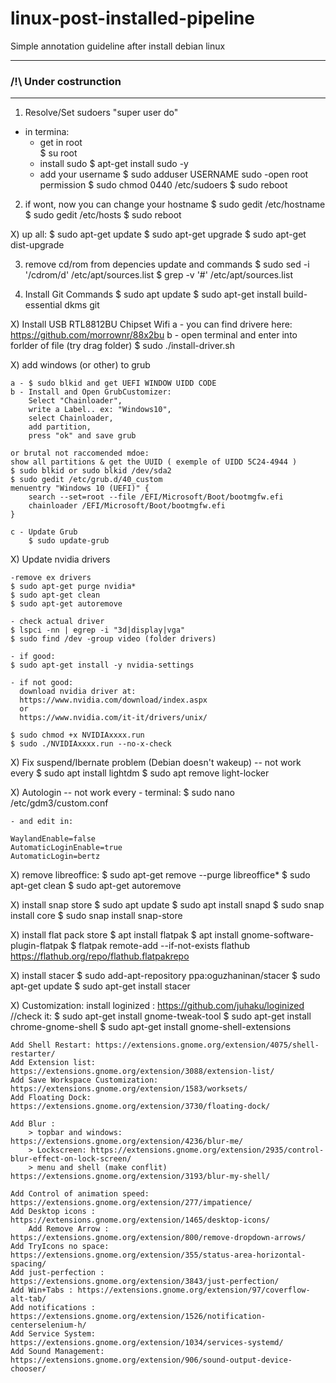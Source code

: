 # linux-post-installed-pipeline
Simple annotation guideline after install debian linux

---
### /!\ Under costrunction
---


1) Resolve/Set sudoers "super user do"
- in termina: 
	- get in root	
		$ su root
	- install sudo
		$ apt-get install sudo -y
	- add your username
		$ sudo adduser USERNAME sudo
	-open root permission
		$ sudo chmod  0440  /etc/sudoers
		$ sudo reboot
	
2) if wont, now you can change your hostname
	$ sudo gedit /etc/hostname
	$ sudo gedit /etc/hosts
	$ sudo reboot


X) up all:
	$ sudo apt-get update
	$ sudo apt-get upgrade
	$ sudo apt-get dist-upgrade 

3) remove cd/rom from depencies update and commands
	$ sudo sed -i '/cdrom/d' /etc/apt/sources.list
	$ grep -v '#' /etc/apt/sources.list

4) Install Git Commands
	$ sudo apt update
	$ sudo apt-get install build-essential dkms git

X) Install USB RTL8812BU Chipset Wifi
	a - you can find drivere here: https://github.com/morrownr/88x2bu
	b - open terminal and enter into forlder of file (try drag folder)
	$ sudo ./install-driver.sh
	


X) add windows (or other) to grub

	a - $ sudo blkid and get UEFI WINDOW UIDD CODE
	b - Install and Open GrubCustomizer:
		Select "Chainloader",
		write a Label.. ex: "Windows10",
		select Chainloader,
		add partition,
		press "ok" and save grub

	or brutal not raccomended mdoe:
	show all partitions & get the UUID ( exemple of UIDD 5C24-4944 )
	$ sudo blkid or sudo blkid /dev/sda2
	$ sudo gedit /etc/grub.d/40_custom
	menuentry "Windows 10 (UEFI)" {
		search --set=root --file /EFI/Microsoft/Boot/bootmgfw.efi
		chainloader /EFI/Microsoft/Boot/bootmgfw.efi
	}

	c - Update Grub
		$ sudo update-grub


X) Update nvidia drivers

	-remove ex drivers
	$ sudo apt-get purge nvidia* 
	$ sudo apt-get clean
	$ sudo apt-get autoremove

	- check actual driver
	$ lspci -nn | egrep -i "3d|display|vga"
	$ sudo find /dev -group video (folder drivers)

	- if good:
	$ sudo apt-get install -y nvidia-settings

	- if not good:
	  download nvidia driver at: 
	  https://www.nvidia.com/download/index.aspx
	  or
	  https://www.nvidia.com/it-it/drivers/unix/

	$ sudo chmod +x NVIDIAxxxx.run
	$ sudo ./NVIDIAxxxx.run --no-x-check

X) Fix suspend/Ibernate problem (Debian doesn't wakeup) -- not work every
	$ sudo apt install lightdm
	$ sudo apt remove light-locker

X) Autologin -- not work every
	- terminal:
	$ sudo nano /etc/gdm3/custom.conf
	
	- and edit in:

	WaylandEnable=false
	AutomaticLoginEnable=true 
	AutomaticLogin=bertz

X) remove libreoffice:
	$ sudo apt-get remove --purge libreoffice*
	$ sudo apt-get clean
	$ sudo apt-get autoremove
		
X) install snap store
	$ sudo apt update
	$ sudo apt install snapd
	$ sudo snap install core
	$ sudo snap install snap-store

X) install flat pack store
	$ apt install flatpak
	$ apt install gnome-software-plugin-flatpak
	$ flatpak remote-add --if-not-exists flathub https://flathub.org/repo/flathub.flatpakrepo
	
X) install stacer
	$ sudo add-apt-repository ppa:oguzhaninan/stacer
	$ sudo apt-get update
	$ sudo apt-get install stacer


X) Customization:
	install loginized : https://github.com/juhaku/loginized
	//check it:
		$ sudo apt-get install gnome-tweak-tool
		$ sudo apt-get install chrome-gnome-shell
		$ sudo apt-get install gnome-shell-extensions

	Add Shell Restart: https://extensions.gnome.org/extension/4075/shell-restarter/    
	Add Extension list: https://extensions.gnome.org/extension/3088/extension-list/
	Add Save Workspace Customization: https://extensions.gnome.org/extension/1583/worksets/
	Add Floating Dock: https://extensions.gnome.org/extension/3730/floating-dock/

	Add Blur :
		> topbar and windows: https://extensions.gnome.org/extension/4236/blur-me/
		> Lockscreen: https://extensions.gnome.org/extension/2935/control-blur-effect-on-lock-screen/
		> menu and shell (make conflit) https://extensions.gnome.org/extension/3193/blur-my-shell/

	Add Control of animation speed: https://extensions.gnome.org/extension/277/impatience/
	Add Desktop icons : https://extensions.gnome.org/extension/1465/desktop-icons/
    	Add Remove Arrow : https://extensions.gnome.org/extension/800/remove-dropdown-arrows/
	Add TryIcons no space: https://extensions.gnome.org/extension/355/status-area-horizontal-spacing/
	Add just-perfection : https://extensions.gnome.org/extension/3843/just-perfection/	
	Add Win+Tabs : https://extensions.gnome.org/extension/97/coverflow-alt-tab/
	Add notifications : https://extensions.gnome.org/extension/1526/notification-centerselenium-h/
	Add Service System: https://extensions.gnome.org/extension/1034/services-systemd/
	Add Sound Management: https://extensions.gnome.org/extension/906/sound-output-device-chooser/
